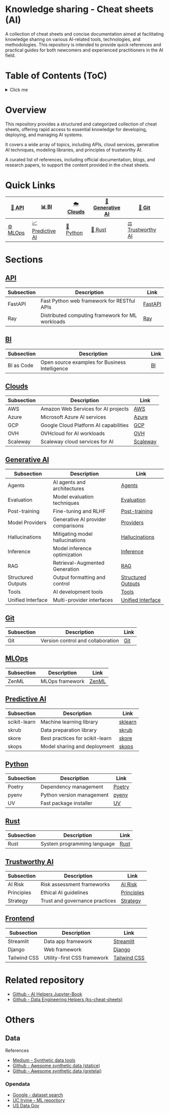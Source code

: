 # Knowledge sharing - Cheat sheets (AI)

A collection of cheat sheets and concise documentation aimed at facilitating knowledge sharing on various AI-related tools, technologies, and methodologies. This repository is intended to provide quick references and practical guides for both newcomers and experienced practitioners in the AI field.


# Table of Contents (ToC)

<details>
  <summary>Click me</summary>

- [Knowledge sharing - Cheat sheets (AI)](#knowledge-sharing---cheat-sheets-ai)
- [Table of Contents (ToC)](#table-of-contents-toc)
- [Overview](#overview)
- [Quick Links](#quick-links)
- [Sections](#sections)
  - [API](#api)
  - [BI](#bi)
  - [Clouds](#clouds)
  - [Generative AI](#generative-ai)
  - [Git](#git)
  - [MLOps](#mlops)
  - [Predictive AI](#predictive-ai)
  - [Python](#python)
  - [Rust](#rust)
  - [Trustworthy AI](#trustworthy-ai)
  - [Frontend](#frontend)
- [Related repository](#related-repository)
</details>


# Overview

This repository provides a structured and categorized collection of cheat sheets, offering rapid access to essential knowledge for developing, deploying, and managing AI systems. 

It covers a wide array of topics, including APIs, cloud services, generative AI techniques, modeling libraries, and principles of trustworthy AI.

A curated list of references, including official documentation, blogs, and research papers, to support the content provided in the cheat sheets.

# Quick Links

| [🔌 API](#api) | [📊 BI](#bi) | [☁️ Clouds](#clouds) | [🤖 Generative AI](#generative-ai) | [🔄 Git](#git) |
|----------------|--------------|-------------------|--------------------------------|---------------|
| [⚙️ MLOps](#mlops) | [📈 Predictive AI](#predictive-ai) | [🐍 Python](#python) | [🦀 Rust](#rust) | [⚖️ Trustworthy AI](#trustworthy-ai) |

# Sections

## [API](api)
| Subsection | Description | Link |
|------------|-------------|------|
| FastAPI | Fast Python web framework for RESTful APIs | [FastAPI](api/fastapi) |
| Ray | Distributed computing framework for ML workloads | [Ray](api/ray) |

## [BI](bi)
| Subsection | Description | Link |
|------------|-------------|------|
| BI as Code | Open source examples for Business Intelligence | [BI](bi) |

## [Clouds](clouds)
| Subsection | Description | Link |
|------------|-------------|------|
| AWS | Amazon Web Services for AI projects | [AWS](clouds/aws) |
| Azure | Microsoft Azure AI services | [Azure](clouds/azure) |
| GCP | Google Cloud Platform AI capabilities | [GCP](clouds/gcp) |
| OVH | OVHcloud for AI workloads | [OVH](clouds/ovh) |
| Scaleway | Scaleway cloud services for AI | [Scaleway](clouds/scaleway) |

## [Generative AI](generativeai)
| Subsection | Description | Link |
|------------|-------------|------|
| Agents | AI agents and architectures | [Agents](generativeai/agents) |
| Evaluation | Model evaluation techniques | [Evaluation](generativeai/evaluations/) |
| Post-training | Fine-tuning and RLHF | [Post-training](generativeai/post-traning) |
| Model Providers | Generative AI provider comparisons | [Providers](generativeai/genai-model-providers/) |
| Hallucinations | Mitigating model hallucinations | [Hallucinations](generativeai/hallucinations) |
| Inference | Model inference optimization | [Inference](generativeai/inference) |
| RAG | Retrieval-Augmented Generation | [RAG](generativeai/agents) |
| Structured Outputs | Output formatting and control | [Structured Outputs](generativeai/structured-outputs) |
| Tools | AI development tools | [Tools](generativeai/agents) |
| Unified Interface | Multi-provider interfaces | [Unified Interface](generativeai/unified-interface) |

## [Git](git)
| Subsection | Description | Link |
|------------|-------------|------|
| Git | Version control and collaboration | [Git](git) |

## [MLOps](mlops)
| Subsection | Description | Link |
|------------|-------------|------|
| ZenML | MLOps framework | [ZenML](mlops/zenml) |

## [Predictive AI](predictiveai)
| Subsection | Description | Link |
|------------|-------------|------|
| scikit-learn | Machine learning library | [sklearn](modeling/sklearn) |
| skrub | Data preparation library | [skrub](modeling/skrub) |
| skore | Best practices for scikit-learn | [skore](modeling/skore) |
| skops | Model sharing and deployment | [skops](modeling/skops) |

## [Python](python)
| Subsection | Description | Link |
|------------|-------------|------|
| Poetry | Dependency management | [Poetry](python/poetry) |
| pyenv | Python version management | [pyenv](python/pyenv) |
| UV | Fast package installer | [UV](python/uv) |

## [Rust](rust)
| Subsection | Description | Link |
|------------|-------------|------|
| Rust | System programming language | [Rust](rust) |

## [Trustworthy AI](trustworthyai)
| Subsection | Description | Link |
|------------|-------------|------|
| AI Risk | Risk assessment frameworks | [AI Risk](trustworthyai/airisk) |
| Principles | Ethical AI guidelines | [Principles](trustworthyai/principles/) |
| Strategy | Trust and governance practices | [Strategy](trustworthyai/strategy) |

## [Frontend](frontend)
| Subsection | Description | Link |
|------------|-------------|------|
| Streamlit | Data app framework | [Streamlit](frontend/streamlit) |
| Django | Web framework | [Django](frontend/django) |
| Tailwind CSS | Utility-first CSS framework | [Tailwind CSS](frontend/tailwindcss) |

# Related repository 

- [Github - AI Helpers Jupyter-Book](https://github.com/ai-helpers/ai-helpers-book/)
- [Github - Data Engineering Helpers (ks-cheat-sheets)](https://github.com/data-engineering-helpers/ks-cheat-sheets)

# Others

## Data

References
- [Medium - Synthetic data tools](https://medium.com/statice/synthetic-data-tools-open-source-or-commercial-a-guide-to-building-vs-buying-580ddeee30e8)
- [Github - Awesome synthetic data (statice)](https://github.com/statice/awesome-synthetic-data?tab=readme-ov-file#open-source-tools)
- [Github - Awesome synthetic data (gretelai)](https://github.com/gretelai/awesome-synthetic-data)

### Opendata

- [Google - dataset search](https://datasetsearch.research.google.com)
- [UC Irvine - ML reporitory](https://archive.ics.uci.edu)
- [US Data Gov](https://data.gov)
